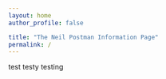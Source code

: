 ```yaml
---
layout: home
author_profile: false

title: "The Neil Postman Information Page"
permalink: /
---
```

test testy testing
